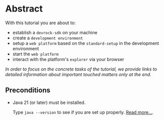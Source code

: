 # Abstract


With this tutorial you are about to:

- establish a `devrock-sdk` on your machine
- create a `development environment`
- setup a `web platform` based on the `standard-setup` in the development environment
- start the `web platform`
- interact with the platform's `explorer` via your browser

_In order to focus on the concrete tasks of the tutorial, we provide links to detailed information about important touched matters only at the end._

## Preconditions

- Java 21 (or later) must be installed.

  Type `java --version` to see if you are set up properly. [Read more...](../details/install-java.md).


